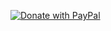 [![Donate  with PayPal](https://img.shields.io/badge/Donate-PayPal-green.svg)](https://www.paypal.com/donate?hosted_button_id=LMSEWLUK5656L)
